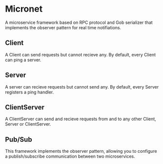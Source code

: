 # Micronet
A microservice framework based on RPC protocol and Gob serializer that implements the observer pattern for real time notifiations.

## Client
A Client can send requests but cannot recieve any.
By default, every Client can ping a server.

## Server
A server can recieve requests but cannot send any.
By default, every Server registers a ping handler.

## ClientServer
A ClientServer can send and recieve requests from and to any other Client, Server or ClientServer.

## Pub/Sub
This framework implements the observer pattern, allowing you to configure a publish/subscribe communication between two microservices.

